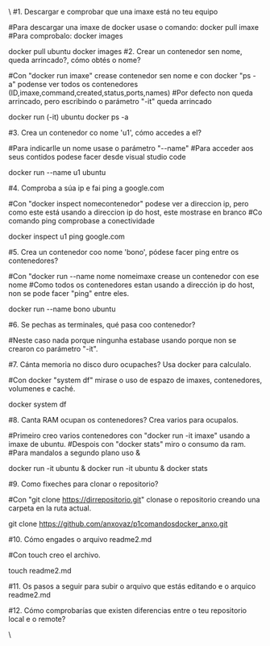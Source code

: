 \\
#1. Descargar e comprobar que una imaxe está no teu equipo

#Para descargar una imaxe de docker usase o comando: docker pull imaxe
#Para comprobalo: docker images

docker pull ubuntu
docker images
#2. Crear un contenedor sen nome, queda arrincado?, cómo obtés o nome?

#Con "docker run imaxe" crease contenedor sen  nome e con docker "ps -a" podense ver todos os contenedores (ID,imaxe,command,created,status,ports,names)
#Por defecto non queda arrincado, pero escribindo o parámetro "-it" queda arrincado

docker run (-it) ubuntu
docker ps -a

#3. Crea un contenedor co nome 'u1', cómo accedes a el?

#Para indicarlle un nome usase o parámetro "--name"
#Para acceder aos seus contidos podese facer desde visual studio code

docker run --name u1 ubuntu

#4. Comproba a súa ip e fai ping a google.com

#Con "docker inspect nomecontenedor" podese ver a direccion ip, pero como este está usando a direccion ip do host, este mostrase en branco
#Co comando ping comprobase a conectividade

docker inspect u1
ping google.com

#5. Crea un contenedor coo nome 'bono', pódese facer ping entre os contenedores?

#Con "docker run --name nome nomeimaxe crease un contenedor con ese nome
#Como todos os contenedores estan usando a dirección ip do host, non se pode facer "ping" entre eles.

docker run --name bono ubuntu

#6. Se pechas as terminales, qué pasa coo contenedor?

#Neste caso nada porque ningunha estabase usando porque non se crearon co parámetro "-it". 

#7. Cánta memoria no disco duro ocupaches? Usa docker para calculalo.

#Con docker "system df" mirase o uso de espazo de imaxes, contenedores, volumenes e caché.

docker system df

#8. Canta RAM ocupan os contenedores? Crea varios para ocupalos.

#Primeiro creo varios contenedores con "docker run -it imaxe" usando a imaxe de ubuntu.
#Despois con "docker stats" miro o consumo da ram.
#Para mandalos a segundo plano uso &

docker run -it ubuntu &
docker run -it ubuntu &
docker stats

#9. Como fixeches para clonar o repositorio?

#Con "git clone https://dirrepositorio.git" clonase o repositorio creando una carpeta en la ruta actual.

git clone https://github.com/anxovaz/p1comandosdocker_anxo.git

#10. Cómo engades o arquivo readme2.md

#Con touch creo el archivo.

touch readme2.md

#11. Os pasos a seguir para subir o arquivo que estás editando e o arquico readme2.md



#12. Cómo comprobarías que existen diferencias entre o teu repositorio local e o remote?




\\
